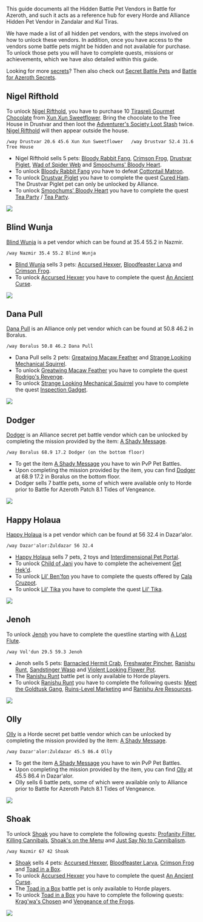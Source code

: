 This guide documents all the Hidden Battle Pet Vendors in Battle for Azeroth, and such it acts as a reference hub for every Horde and Alliance Hidden Pet Vendor in Zandalar and Kul Tiras.

We have made a list of all hidden pet vendors, with the steps involved on how to unlock these vendors. In addition, once you have access to the vendors some battle pets might be hidden and not available for purchase. To unlock those pets you will have to complete quests, missions or achievements, which we have also detailed within this guide.

Looking for more [secrets](https://warcraft-secrets.com/secrets)? Then also check out [Secret Battle Pets](https://warcraft-secrets.com/guides/secret-battle-pets-in-battle-for-azeroth) and [Battle for Azeroth Secrets](https://warcraft-secrets.com/guides/battle-for-azeroth-secrets).

## Nigel Rifthold

To unlock [Nigel Rifthold](https://www.wowdb.com/npcs/142197-nigel-rifthold), you have to purchase 10 [Tirasreli Gourmet Chocolate](https://www.wowdb.com/items/155810-tirasreli-gourmet-chocolate) from [Xun Xun Sweetflower](https://www.wowdb.com/npcs/136141-xun-xun-sweetflower). Bring the chocolate to the Tree House in Drustvar and then loot the [Adventurer's Society Loot Stash](https://www.wowdb.com/objects/278516-adventurers-society-loot-stash) twice. [Nigel Rifthold](https://www.wowdb.com/npcs/142197-nigel-rifthold) will then appear outside the house.

`/way Drustvar 20.6 45.6 Xun Xun Sweetflower   /way Drustvar 52.4 31.6 Tree House`

-   Nigel Rifthold sells 5 pets: [Bloody Rabbit Fang](https://www.wowdb.com/items/163493-bloody-rabbit-fang), [Crimson Frog](https://www.wowdb.com/items/163510-crimson-frog), [Drustvar Piglet](https://www.wowdb.com/items/163492-drustvar-piglet), [Wad of Spider Web](https://www.wowdb.com/items/163494-wad-of-spider-web) and [Smoochums' Bloody Heart](https://www.wowdb.com/items/160708-smoochums-bloody-heart).
-   To unlock [Bloody Rabbit Fang](https://www.wowdb.com/items/163493-bloody-rabbit-fang) you have to defeat [Cottontail Matron](https://www.wowdb.com/npcs/129904-cottontail-matron).
-   To unlock [Drustvar Piglet](https://www.wowdb.com/items/163492-drustvar-piglet) you have to complete the quest [Cured Ham](https://www.wowdb.com/quests/47950-cured-ham). The Drustvar Piglet pet can only be unlocked by Alliance.
-   To unlock [Smoochums' Bloody Heart](https://www.wowdb.com/items/160708-smoochums-bloody-heart) you have to complete the quest [Tea Party](https://www.wowdb.com/quests/44785-tea-party) / [Tea Party](https://www.wowdb.com/quests/53465-tea-party).

[![](https://warcraft-secrets.com/wp-content/uploads/Nigel-Rifthold.jpg)](https://warcraft-secrets.com/wp-content/uploads/Nigel-Rifthold.jpg)

## Blind Wunja

[Blind Wunja](https://www.wowdb.com/npcs/126833-blind-wunja) is a pet vendor which can be found at 35.4 55.2 in Nazmir.

`/way Nazmir 35.4 55.2 Blind Wunja`

-   [Blind Wunja](https://www.wowdb.com/npcs/126833-blind-wunja) sells 3 pets: [Accursed Hexxer](https://www.wowdb.com/items/163506-accursed-hexxer), [Bloodfeaster Larva](https://www.wowdb.com/items/163500-bloodfeaster-larva) and [Crimson Frog](https://www.wowdb.com/items/163510-crimson-frog).
-   To unlock [Accursed Hexxer](https://www.wowdb.com/items/163506-accursed-hexxer) you have to complete the quest [An Ancient Curse](https://www.wowdb.com/quests/50976-an-ancient-curse).

[![](https://warcraft-secrets.com/wp-content/uploads/Blind-Wunja.jpg)](https://warcraft-secrets.com/wp-content/uploads/Blind-Wunja.jpg)

## Dana Pull

[Dana Pull](https://www.wowdb.com/npcs/142065-dana-pull) is an Alliance only pet vendor which can be found at 50.8 46.2 in Boralus.

`/way Boralus 50.8 46.2 Dana Pull`

-   Dana Pull sells 2 pets: [Greatwing Macaw Feather](https://www.wowdb.com/items/163495-greatwing-macaw-feather) and [Strange Looking Mechanical Squirrel](https://www.wowdb.com/items/163496-strange-looking-mechanical-squirrel).
-   To unlock [Greatwing Macaw Feather](https://www.wowdb.com/items/163495-greatwing-macaw-feather) you have to complete the quest [Rodrigo's Revenge](https://www.wowdb.com/quests/49403-rodrigos-revenge).
-   To unlock [Strange Looking Mechanical Squirrel](https://www.wowdb.com/items/163496-strange-looking-mechanical-squirrel) you have to complete the quest [Inspection Gadget](https://www.wowdb.com/quests/51426-inspection-gadget).

[![](https://warcraft-secrets.com/wp-content/uploads/Dana-Pull.jpg)](https://warcraft-secrets.com/wp-content/uploads/Dana-Pull.jpg)

## Dodger

[Dodger](https://www.wowdb.com/npcs/148024-dodger) is an Alliance secret pet battle vendor which can be unlocked by completing the mission provided by the item: [A Shady Message](https://www.wowdb.com/items/166242-a-shady-message).

`/way Boralus 68.9 17.2 Dodger (on the bottom floor)`

-   To get the item [A Shady Message](https://www.wowdb.com/items/166242-a-shady-message) you have to win PvP Pet Battles.
-   Upon completing the mission provided by the item, you can find [Dodger](https://www.wowdb.com/npcs/148024-dodger) at 68.9 17.2 in Boralus on the bottom floor.
-   Dodger sells 7 battle pets, some of which were available only to Horde prior to Battle for Azeroth Patch 8.1 Tides of Vengeance.

[![](https://warcraft-secrets.com/wp-content/uploads/Dodger.jpg)](https://warcraft-secrets.com/wp-content/uploads/Dodger.jpg)

## Happy Holaua

[Happy Holaua](https://www.wowdb.com/npcs/132097-happy-holaua) is a pet vendor which can be found at 56 32.4 in Dazar'alor.

`/way Dazar'alor:Zuldazar 56 32.4`

-   [Happy Holaua](https://www.wowdb.com/npcs/132097-happy-holaua) sells 7 pets, 2 toys and [Interdimensional Pet Portal](https://www.wowdb.com/items/165840-interdimensional-pet-portal).
-   To unlock [Child of Jani](https://www.wowdb.com/items/163504-child-of-jani) you have to complete the acheivement [Get Hek'd](https://www.wowdb.com/achievements/12482-get-hekd).
-   To unlock [Lil' Ben'fon](https://www.wowdb.com/items/163502-lil-benfon) you have to complete the quests offered by [Cala Cruzpot](https://www.wowdb.com/npcs/130905-cala-cruzpot).
-   To unlock [Lil' Tika](https://www.wowdb.com/items/161016-lil-tika) you have to complete the quest [Lil' Tika](https://www.wowdb.com/quests/49681-lil-tika).

[![](https://warcraft-secrets.com/wp-content/uploads/Happy-Holaua.jpg)](https://warcraft-secrets.com/wp-content/uploads/Happy-Holaua.jpg)

## Jenoh

To unlock [Jenoh](https://www.wowdb.com/npcs/135400-jenoh) you have to complete the questline starting with [A Lost Flute](https://www.wowdb.com/quests/50818-a-lost-flute).

`/way Vol'dun 29.5 59.3 Jenoh`

-   Jenoh sells 5 pets: [Barnacled Hermit Crab](https://www.wowdb.com/items/163511-barnacled-hermit-crab), [Freshwater Pincher](https://www.wowdb.com/items/163509-freshwater-pincher), [Ranishu Runt](https://www.wowdb.com/items/163503-ranishu-runt), [Sandstinger Wasp](https://www.wowdb.com/items/163512-sandstinger-wasp) and [Violent Looking Flower Pot](https://www.wowdb.com/items/163514-violent-looking-flower-pot).
-   The [Ranishu Runt](https://www.wowdb.com/items/163503-ranishu-runt) battle pet is only available to Horde players.
-   To unlock [Ranishu Runt](https://www.wowdb.com/items/163503-ranishu-runt) you have to complete the following quests: [Meet the Goldtusk Gang](https://www.wowdb.com/quests/47497-meet-the-goldtusk-gang), [Ruins-Level Marketing](https://www.wowdb.com/quests/48840-ruins-level-marketing) and [Ranishu Are Resources](https://www.wowdb.com/quests/48332-ranishu-are-resources).

[![](https://warcraft-secrets.com/wp-content/uploads/Jenoh.jpg)](https://warcraft-secrets.com/wp-content/uploads/Jenoh.jpg)

## Olly

[Olly](https://www.wowdb.com/npcs/148080-olly) is a Horde secret pet battle vendor which can be unlocked by completing the mission provided by the item: [A Shady Message](https://www.wowdb.com/items/166242-a-shady-message).

`/way Dazar'alor:Zuldazar 45.5 86.4 Olly`

-   To get the item [A Shady Message](https://www.wowdb.com/items/166242-a-shady-message) you have to win PvP Pet Battles.
-   Upon completing the mission provided by the item, you can find [Olly](https://www.wowdb.com/npcs/148080-olly) at 45.5 86.4 in Dazar'alor.
-   Olly sells 6 battle pets, some of which were available only to Alliance prior to Battle for Azeroth Patch 8.1 Tides of Vengeance.

[![](https://warcraft-secrets.com/wp-content/uploads/Olly.jpg)](https://warcraft-secrets.com/wp-content/uploads/Olly.jpg)

## Shoak

To unlock [Shoak](https://www.wowdb.com/npcs/132011-shoak) you have to complete the following quests: [Profanity Filter](https://www.wowdb.com/quests/47924-profanity-filter), [Killing Cannibals](https://www.wowdb.com/quests/47998-killing-cannibals), [Shoak's on the Menu](https://www.wowdb.com/quests/47925-shoaks-on-the-menu) and [Just Say No to Cannibalism](https://www.wowdb.com/quests/47919-just-say-no-to-cannibalism).

`/way Nazmir 67 42 Shoak`

-   [Shoak](https://www.wowdb.com/npcs/132011-shoak) sells 4 pets: [Accursed Hexxer](https://www.wowdb.com/items/163506-accursed-hexxer), [Bloodfeaster Larva](https://www.wowdb.com/items/163500-bloodfeaster-larva), [Crimson Frog](https://www.wowdb.com/items/163510-crimson-frog) and [Toad in a Box](https://www.wowdb.com/items/163505-toad-in-a-box).
-   To unlock [Accursed Hexxer](https://www.wowdb.com/items/163506-accursed-hexxer) you have to complete the quest [An Ancient Curse](https://www.wowdb.com/quests/50976-an-ancient-curse).
-   The [Toad in a Box](https://www.wowdb.com/items/163505-toad-in-a-box) battle pet is only available to Horde players.
-   To unlock [Toad in a Box](https://www.wowdb.com/items/163505-toad-in-a-box) you have to complete the following quests: [Krag'wa's Chosen](https://www.wowdb.com/quests/48090-kragwas-chosen) and [Vengeance of the Frogs](https://www.wowdb.com/quests/48092-vengeance-of-the-frogs).

[![](https://warcraft-secrets.com/wp-content/uploads/Shoak.jpg)](https://warcraft-secrets.com/wp-content/uploads/Shoak.jpg)